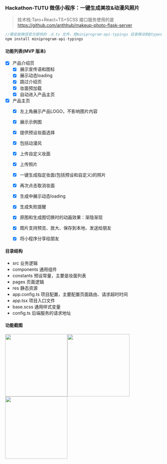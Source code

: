 ### Hackathon-TUTU 微信小程序：一键生成美妆&动漫风照片

> 技术栈:Taro+React+TS+SCSS
> 接口服务使用的是 https://github.com/anthhub/makeup-photo-flask-server

```JavaScript
//需安装微信官方提供的 .d.ts 文件，把miniprogram-api-typings 目录移动到@types下
npm install miniprogram-api-typings
```

#### 功能列表(MVP 版本)

- [x] 产品介绍页
  - [x] 展示宣传语和图标
  - [x] 展示动态loading
  - [x] 跳过介绍页
  - [x] 妆面预加载
  - [x] 自动进入产品主页
- [x] 产品主页
  - [x] 左上角展示产品LOGO，不影响图片内容
  - [x] 展示示例图
  - [x] 提供预设妆面选择
   - [x] 包括动漫风
  - [x] 上传自定义妆面
  - [x] 上传照片
  - [x] 一键生成指定妆面(包括预设和自定义)的照片
   - [x] 再次点击取消妆面
   - [x] 生成中展示动态loading
   - [x] 生成失败提醒
   - [x] 原图和生成图切换时的动画效果：渐隐渐现
   - [x] 图片支持预览、放大、保存到本地、发送给朋友
   - [x] 将小程序分享给朋友


#### 目录结构
- src 业务逻辑
 - components 通用组件
 - constants 预设常量，主要是妆面列表
 - pages 页面逻辑
 - res 静态资源
 - app.config.ts 项目配置，主要配置页面路由、请求超时时间
 - app.tsx 项目入口文件
 - base.scss  通用样式变量
 - config.ts 后端服务的请求地址

#### 功能截图

<image width='200' src="https://github.com/wussss/Hackathon-TuTu/blob/master/screenshot/1.png"><image width='200' src="https://github.com/wussss/Hackathon-TuTu/blob/master/screenshot/2.png"><image width='200' src="https://github.com/wussss/Hackathon-TuTu/blob/master/screenshot/3.png">
